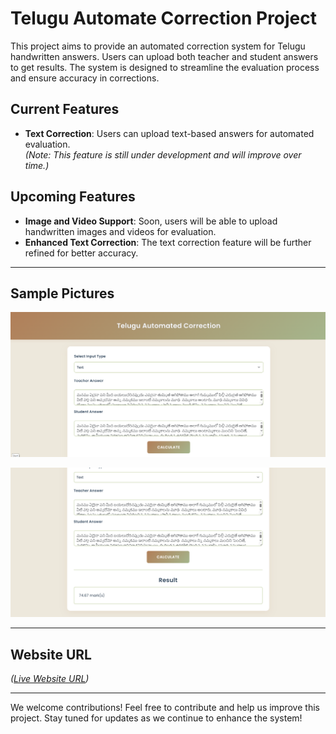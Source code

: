 # Telugu Automate Correction Project

This project aims to provide an automated correction system for Telugu handwritten answers. Users can upload both teacher and student answers to get results. The system is designed to streamline the evaluation process and ensure accuracy in corrections.

## Current Features
- **Text Correction**: Users can upload text-based answers for automated evaluation.  
    *(Note: This feature is still under development and will improve over time.)*

## Upcoming Features
- **Image and Video Support**: Soon, users will be able to upload handwritten images and videos for evaluation.  
- **Enhanced Text Correction**: The text correction feature will be further refined for better accuracy.

---

## Sample Pictures
![Sample Image 1](Sample%20Images/snap1.png)

![Sample Image 2](Sample%20Images/snap2.png)

---

## Website URL
*([Live Website URL](https://satyauday112.github.io/Automated-Correction-System-for-Telugu/))*

---

We welcome contributions! Feel free to contribute and help us improve this project. Stay tuned for updates as we continue to enhance the system!
